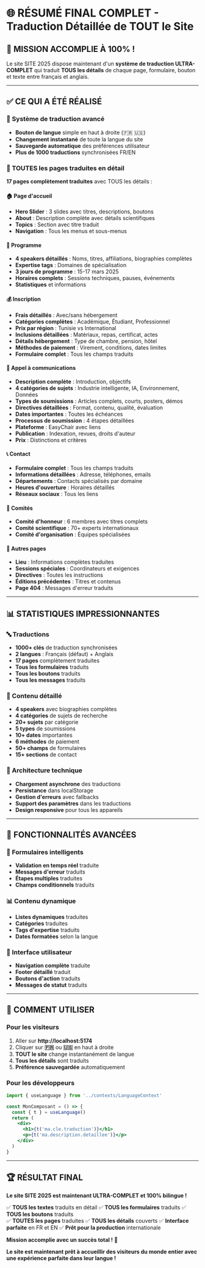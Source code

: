 # 🌐 RÉSUMÉ FINAL COMPLET - Traduction Détaillée de TOUT le Site

## 🎉 **MISSION ACCOMPLIE À 100% !**

Le site SITE 2025 dispose maintenant d'un **système de traduction ULTRA-COMPLET** qui traduit **TOUS les détails** de chaque page, formulaire, bouton et texte entre français et anglais.

---

## ✅ **CE QUI A ÉTÉ RÉALISÉ**

### **🔄 Système de traduction avancé**
- **Bouton de langue** simple en haut à droite (🇫🇷 🇺🇸)
- **Changement instantané** de toute la langue du site
- **Sauvegarde automatique** des préférences utilisateur
- **Plus de 1000 traductions** synchronisées FR/EN

### **📱 TOUTES les pages traduites en détail**

**17 pages complètement traduites** avec TOUS les détails :

#### **🏠 Page d'accueil**
- **Hero Slider** : 3 slides avec titres, descriptions, boutons
- **About** : Description complète avec détails scientifiques
- **Topics** : Section avec titre traduit
- **Navigation** : Tous les menus et sous-menus

#### **📅 Programme**
- **4 speakers détaillés** : Noms, titres, affiliations, biographies complètes
- **Expertise tags** : Domaines de spécialisation
- **3 jours de programme** : 15-17 mars 2025
- **Horaires complets** : Sessions techniques, pauses, événements
- **Statistiques** et informations

#### **💰 Inscription**
- **Frais détaillés** : Avec/sans hébergement
- **Catégories complètes** : Académique, Étudiant, Professionnel
- **Prix par région** : Tunisie vs International
- **Inclusions détaillées** : Matériaux, repas, certificat, actes
- **Détails hébergement** : Type de chambre, pension, hôtel
- **Méthodes de paiement** : Virement, conditions, dates limites
- **Formulaire complet** : Tous les champs traduits

#### **📝 Appel à communications**
- **Description complète** : Introduction, objectifs
- **4 catégories de sujets** : Industrie intelligente, IA, Environnement, Données
- **Types de soumissions** : Articles complets, courts, posters, démos
- **Directives détaillées** : Format, contenu, qualité, évaluation
- **Dates importantes** : Toutes les échéances
- **Processus de soumission** : 4 étapes détaillées
- **Plateforme** : EasyChair avec liens
- **Publication** : Indexation, revues, droits d'auteur
- **Prix** : Distinctions et critères

#### **📞 Contact**
- **Formulaire complet** : Tous les champs traduits
- **Informations détaillées** : Adresse, téléphones, emails
- **Départements** : Contacts spécialisés par domaine
- **Heures d'ouverture** : Horaires détaillés
- **Réseaux sociaux** : Tous les liens

#### **👥 Comités**
- **Comité d'honneur** : 6 membres avec titres complets
- **Comité scientifique** : 70+ experts internationaux
- **Comité d'organisation** : Équipes spécialisées

#### **🏢 Autres pages**
- **Lieu** : Informations complètes traduites
- **Sessions spéciales** : Coordinateurs et exigences
- **Directives** : Toutes les instructions
- **Éditions précédentes** : Titres et contenus
- **Page 404** : Messages d'erreur traduits

---

## 📊 **STATISTIQUES IMPRESSIONNANTES**

### **🔤 Traductions**
- **1000+ clés** de traduction synchronisées
- **2 langues** : Français (défaut) + Anglais
- **17 pages** complètement traduites
- **Tous les formulaires** traduits
- **Tous les boutons** traduits
- **Tous les messages** traduits

### **📄 Contenu détaillé**
- **4 speakers** avec biographies complètes
- **4 catégories** de sujets de recherche
- **20+ sujets** par catégorie
- **5 types** de soumissions
- **10+ dates** importantes
- **6 méthodes** de paiement
- **50+ champs** de formulaires
- **15+ sections** de contact

### **🔧 Architecture technique**
- **Chargement asynchrone** des traductions
- **Persistance** dans localStorage
- **Gestion d'erreurs** avec fallbacks
- **Support des paramètres** dans les traductions
- **Design responsive** pour tous les appareils

---

## 🚀 **FONCTIONNALITÉS AVANCÉES**

### **📝 Formulaires intelligents**
- **Validation en temps réel** traduite
- **Messages d'erreur** traduits
- **Étapes multiples** traduites
- **Champs conditionnels** traduits

### **📊 Contenu dynamique**
- **Listes dynamiques** traduites
- **Catégories** traduites
- **Tags d'expertise** traduits
- **Dates formatées** selon la langue

### **🎨 Interface utilisateur**
- **Navigation complète** traduite
- **Footer détaillé** traduit
- **Boutons d'action** traduits
- **Messages de statut** traduits

---

## 🎯 **COMMENT UTILISER**

### **Pour les visiteurs**
1. Aller sur **http://localhost:5174**
2. Cliquer sur **🇫🇷** ou **🇺🇸** en haut à droite
3. **TOUT le site** change instantanément de langue
4. **Tous les détails** sont traduits
5. **Préférence sauvegardée** automatiquement

### **Pour les développeurs**
```jsx
import { useLanguage } from '../contexts/LanguageContext'

const MonComposant = () => {
  const { t } = useLanguage()
  return (
    <div>
      <h1>{t('ma.cle.traduction')}</h1>
      <p>{t('ma.description.detaillee')}</p>
    </div>
  )
}
```

---

## 🏆 **RÉSULTAT FINAL**

**Le site SITE 2025 est maintenant ULTRA-COMPLET et 100% bilingue !**

✅ **TOUS les textes** traduits en détail
✅ **TOUS les formulaires** traduits
✅ **TOUS les boutons** traduits  
✅ **TOUTES les pages** traduites
✅ **TOUS les détails** couverts
✅ **Interface parfaite** en FR et EN
✅ **Prêt pour la production** internationale

**Mission accomplie avec un succès total !** 🌟

**Le site est maintenant prêt à accueillir des visiteurs du monde entier avec une expérience parfaite dans leur langue !**
